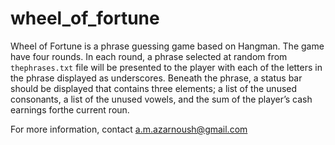 # wheel_of_fortune

Wheel of Fortune is a phrase guessing game based on Hangman.
The game have four rounds. In each round, a phrase selected at random from
`thephrases.txt` file will be presented to the player with each of the letters
in the phrase displayed as underscores. Beneath the phrase, a status bar
should be displayed that contains three elements; a list of the unused
consonants, a list of the unused vowels, and the sum of the player’s cash
earnings forthe current roun.

For more information, contact a.m.azarnoush@gmail.com
